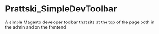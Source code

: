 Prattski_SimpleDevToolbar
=========================

A simple Magento developer toolbar that sits at the top of the page both in the admin and on the frontend
